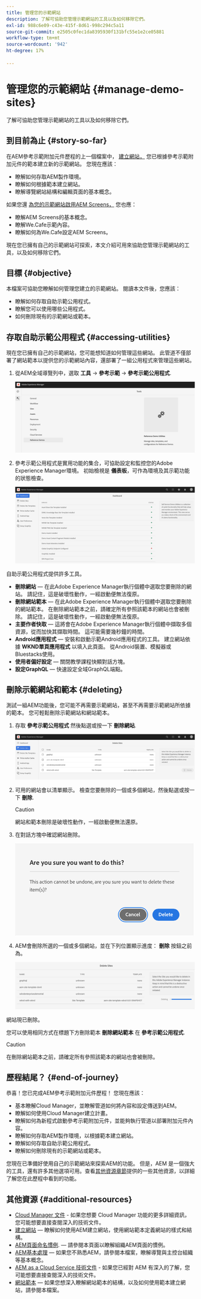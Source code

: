```yaml
---
title: 管理您的示範網站
description: 了解可協助您管理示範網站的工具以及如何移除它們。
exl-id: 988c6e09-c43e-415f-8d61-998c294c5a11
source-git-commit: e2505c0fec1da8395930f131bfc55e1e2ce05881
workflow-type: tm+mt
source-wordcount: '942'
ht-degree: 17%

---
```


# 管理您的示範網站 {#manage-demo-sites}

了解可協助您管理示範網站的工具以及如何移除它們。

## 到目前為止 {#story-so-far}

在AEM參考示範附加元件歷程的上一個檔案中， [建立網站，](create-site.md) 您已根據參考示範附加元件的範本建立新的示範網站。 您現在應該：

* 瞭解如何存取AEM製作環境。
* 瞭解如何根據範本建立網站。
* 瞭解導覽網站結構和編輯頁面的基本概念。

如果您還 [為您的示範網站啟用AEM Screens，](screens.md) 您也應：

* 瞭解AEM Screens的基本概念。
* 瞭解We.Cafe示範內容。
* 瞭解如何為We.Cafe設定AEM Screens。

現在您已擁有自己的示範網站可探索，本文介紹可用來協助您管理示範網站的工具，以及如何移除它們。

## 目標 {#objective}

本檔案可協助您瞭解如何管理您建立的示範網站。 閱讀本文件後，您應該：

* 瞭解如何存取自助示範公用程式。
* 瞭解您可以使用哪些公用程式。
* 如何刪除現有的示範網站或範本。

## 存取自助示範公用程式 {#accessing-utilities}

現在您已擁有自己的示範網站，您可能想知道如何管理這些網站。 此管道不僅部署了網站範本以提供您的示範網站內容，還部署了一組公用程式來管理這些網站。

1. 從AEM全域導覽列中，選取 **工具** -> **參考示範** -> **參考示範公用程式**.

   ![自助示範公用程式](assets/demo-utilities.png)

1. 參考示範公用程式是實用功能的集合，可協助設定和監控您的Adobe Experience Manager環境。 初始檢視是 **儀表板**，可作為環境及其示範功能的狀態檢查。

   ![控制面板](assets/dashboard.png)

自助示範公用程式提供許多工具。

* **刪除網站**  — 在此Adobe Experience Manager執行個體中選取您要刪除的網站。 請記住，這是破壞性動作，一經啟動便無法復原。
* **刪除網站範本**  — 在此Adobe Experience Manager執行個體中選取您要刪除的網站範本。 在刪除網站範本之前，請確定所有參照該範本的網站也會被刪除。 請記住，這是破壞性動作，一經啟動便無法復原。
* **主要作者快取**  — 這將會在Adobe Experience Manager執行個體中擷取多個資源，從而加快其擷取時間。 這可能需要幾秒鐘的時間。
* **Android應用程式**  — 安裝和啟動示範Android應用程式的工具。 建立網站依據 **WKND單頁應用程式** 以填入此頁面。 從Android裝置、模擬器或Bluestacks使用。
* **使用者偏好設定**  — 關閉教學課程快顯對話方塊。
* **設定GraphQL**  — 快速設定全域GraphQL端點。

## 刪除示範網站和範本 {#deleting}

測試一組AEM功能後，您可能不再需要示範網站，甚至不再需要示範網站所依據的範本。 您可輕鬆刪除示範網站和網站範本。

1. 存取 **參考示範公用程式** 然後點選或按一下 **刪除網站**.

   ![刪除網站](assets/delete-sites.png)

1. 可用的網站會以清單顯示。 檢查您要刪除的一個或多個網站，然後點選或按一下 **刪除**.

   >[!CAUTION]
   >
   >網站和範本刪除是破壞性動作，一經啟動便無法還原。

1. 在對話方塊中確認網站刪除。

   ![確認網站刪除](assets/confirm-site-delete.png)

1. AEM會刪除所選的一個或多個網站，並在下列位置顯示進度： **刪除** 按鈕之前為。

   ![刪除進度](assets/delete-progress.png)

網站現已刪除。

您可以使用相同方式在標題下方刪除範本 **刪除網站範本** 在 **參考示範公用程式**.

>[!CAUTION]
>
>在刪除網站範本之前，請確定所有參照該範本的網站也會被刪除。

## 歷程結尾？ {#end-of-journey}

恭喜！您已完成AEM參考示範附加元件歷程！ 您現在應該：

* 基本瞭解Cloud Manager，並瞭解管道如何將內容和設定傳送到AEM。
* 瞭解如何使用Cloud Manager建立計畫。
* 瞭解如何為新程式啟動參考示範附加元件，並能夠執行管道以部署附加元件內容。
* 瞭解如何存取AEM製作環境，以根據範本建立網站。
* 瞭解如何存取自助示範公用程式。
* 瞭解如何刪除現有的示範網站或範本。

您現在已準備好使用自己的示範網站來探索AEM的功能。 但是，AEM 是一個強大的工具，還有許多其他選項可用。查看[其他資源章節](#additional-resources)提供的一些其他資源，以詳細了解您在此歷程中看到的功能。

## 其他資源 {#additional-resources}

* [Cloud Manager 文件](https://experienceleague.adobe.com/docs/experience-manager-cloud-service/onboarding/onboarding-concepts/cloud-manager-introduction.html) - 如果您想要 Cloud Manager 功能的更多詳細資訊，您可能想要直接查閱深入的技術文件。
* [建立網站](/help/sites-cloud/administering/site-creation/create-site.md)  — 瞭解如何使用AEM建立網站，使用網站範本定義網站的樣式和結構。
* [AEM頁面命名慣例](/help/sites-cloud/authoring/fundamentals/organizing-pages.md#page-name-restrictions-and-best-practices).  — 請參閱本頁面以瞭解組織AEM頁面的慣例。
* [AEM基本處理](/help/sites-cloud/authoring/getting-started/basic-handling.md)  — 如果您不熟悉AEM，請參閱本檔案，瞭解導覽與主控台組織等基本概念。
* [AEM as a Cloud Service 技術文件](https://experienceleague.adobe.com/docs/experience-manager-cloud-service.html) - 如果您已經對 AEM 有深入的了解，您可能想要直接查閱深入的技術文件。
* [網站範本](/help/sites-cloud/administering/site-creation/site-templates.md)  — 如果您想深入瞭解網站範本的結構，以及如何使用範本建立網站，請參閱本檔案。
